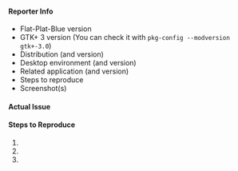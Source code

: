 <!--
Before reporting a bug, please check whether it also occurs with the upstream default theme.
If the bug also occurs with the upstream default theme, it is very likely an upstream issue.

If you submit an issue other than a bug or question, you can remove this template.
-->

#### Reporter Info
<!--
Please provide the following information as much as possible.
(GTK+ 3 version can be checked with `pkg-config --modversion gtk+-3.0`)
-->

- Flat-Plat-Blue version
- GTK+ 3 version (You can check it with `pkg-config --modversion gtk+-3.0`)
- Distribution (and version)
- Desktop environment (and version)
- Related application (and version)
- Steps to reproduce
- Screenshot(s)

#### Actual Issue
<!--
Please describe the actual issue here.
Screenshots or screen recordings are useful for visual issues.
-->



#### Steps to Reproduce
<!--
Please describe the steps to reproduce.
If you think it is unnecessary, you can remove this section.
-->

1. 
2. 
3. 
